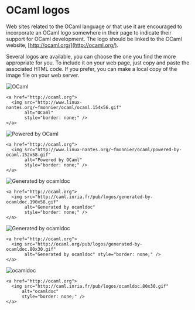 # OCaml logos
Web sites related to the OCaml language or that use it are encouraged to
incorporate an OCaml logo somewhere in their page to indicate their
support for OCaml development. The logo should be linked to the OCaml
website, [http://ocaml.org/](http://ocaml.org/).

Several logos are available, you can choose the one you find the more
appropriate for you. To include it on your web page, just copy and paste
the associated HTML code. If you prefer, you can make a local copy of
the image file on your web server.

![OCaml](http://www.linux-nantes.org/~fmonnier/ocaml/ocaml.154x56.gif "")

```tryocaml
<a href="http://ocaml.org">
  <img src="http://www.linux-nantes.org/~fmonnier/ocaml/ocaml.154x56.gif"
       alt="OCaml"
       style="border: none;" />
</a>
```
![Powered by
OCaml](http://www.linux-nantes.org/~fmonnier/ocaml/powered-by-ocaml.152x58.gif "")

```tryocaml
<a href="http://ocaml.org">
  <img src="http://www.linux-nantes.org/~fmonnier/ocaml/powered-by-ocaml.152x58.gif"
       alt="Powered by OCaml"
       style="border: none;" />
</a>
```
![Generated by
ocamldoc](http://caml.inria.fr/pub/logos/generated-by-ocamldoc.190x58.gif "")

```tryocaml
<a href="http://ocaml.org">
  <img src="http://caml.inria.fr/pub/logos/generated-by-ocamldoc.190x58.gif"
       alt="Generated by ocamldoc"
       style="border: none;" />
</a>
```
![Generated by
ocamldoc](http://caml.inria.fr/pub/logos/generated-by-ocamldoc.80x30.gif "")

```tryocaml
<a href="http://ocaml.org">
  <img src="http://ocaml.org/pub/logos/generated-by-ocamldoc.80x30.gif"
       alt="Generated by ocamldoc" style="border: none;" />
</a>
```
![ocamldoc](http://caml.inria.fr/pub/logos/ocamldoc.80x30.gif "")

```tryocaml
<a href="http://ocaml.org">
  <img src="http://caml.inria.fr/pub/logos/ocamldoc.80x30.gif"
      alt="ocamldoc"
      style="border: none;" />
</a>

```

